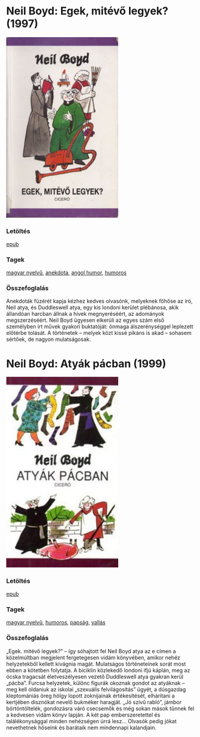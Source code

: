 # <a name="id_922">Neil Boyd: Egek, mitévő legyek? (1997)</a>
<img src="https://github.com/BercziSandor/calibre_lib/raw/main/libs/main/Neil%20Boyd/Egek%2C%20mitevo%20legyek_%20%28922%29/cover.jpg" alt="cover" width="300"/>

### Letöltés
[epub](https://github.com/BercziSandor/calibre_lib/raw/main/libs/main/Neil%20Boyd/Egek%2C%20mitevo%20legyek_%20%28922%29/Egek%2C%20mitevo%20legyek_%20-%20Neil%20Boyd.epub)

### Tagek
[magyar nyelvű](https://github.com/berczisandor/calibre_lib/libs/main/blob/main/_tags/magyar%20nyelv%c5%b1.md), [anekdota](https://github.com/berczisandor/calibre_lib/libs/main/blob/main/_tags/anekdota.md), [angol humor](https://github.com/berczisandor/calibre_lib/libs/main/blob/main/_tags/angol%20humor.md), [humoros](https://github.com/berczisandor/calibre_lib/libs/main/blob/main/_tags/humoros.md)

### Összefoglalás
<p class="description">Anekdoták füzérét kapja kézhez kedves olvasónk, melyeknek főhőse az író, Neil atya, és Duddleswell atya, egy kis londoni kerület plébánosa, akik állandóan harcban állnak a hívek megnyeréséért, az adományok megszerzéséért. Neil Boyd ügyesen elkerüli az egyes szám első személyben írt művek gyakori buktatóját: önmaga álszerénységgel leplezett előtérbe tolását. A történetek – melyek közt kissé pikáns is akad – sohasem sértőek, de nagyon mulatságosak.</p>


# <a name="id_923">Neil Boyd: Atyák pácban (1999)</a>
<img src="https://github.com/BercziSandor/calibre_lib/raw/main/libs/main/Neil%20Boyd/Atyak%20pacban%20%28923%29/cover.jpg" alt="cover" width="300"/>

### Letöltés
[epub](https://github.com/BercziSandor/calibre_lib/raw/main/libs/main/Neil%20Boyd/Atyak%20pacban%20%28923%29/Atyak%20pacban%20-%20Neil%20Boyd.epub)

### Tagek
[magyar nyelvű](https://github.com/berczisandor/calibre_lib/libs/main/blob/main/_tags/magyar%20nyelv%c5%b1.md), [humoros](https://github.com/berczisandor/calibre_lib/libs/main/blob/main/_tags/humoros.md), [papság](https://github.com/berczisandor/calibre_lib/libs/main/blob/main/_tags/paps%c3%a1g.md), [vallás](https://github.com/berczisandor/calibre_lib/libs/main/blob/main/_tags/vall%c3%a1s.md)

### Összefoglalás
<p class="description">„Egek. mitévő legyek?” – így sóhajtott fel Neil Boyd atya az e címen a közelmúltban megjelent fergetegesen vidám könyvében, amikor nehéz helyzetekből kellett kivágnia magát. Mulatságos történeteinek sorát most ebben a kötetben folytatja. A biciklin közlekedő londoni ifjú káplán, meg az ócska tragacsát életveszélyesen vezető Duddleswell atya gyakran kerül „pácba”. Furcsa helyzetek, különc figurák okoznak gondot az atyáknak – meg kell oldaniuk az iskolai „szexuális felvilágosítás” ügyét, a dúsgazdag kleptomániás öreg hölgy lopott zoknijainak értékesítését, elhárítani a kertjében disznókat nevelő bukméker haragját. „Jó szívű rabló”, jámbor börtöntöltelék, gondozásra váró csecsemők és még sokan mások tűnnek fel a kedvesen vidám könyv lapján. A két pap emberszeretettel és találékonysággal minden nehézségen úrrá lesz… Olvasók pedig jókat nevethetnek hőseink és barátaik nem mindennapi kalandjain.</p>



